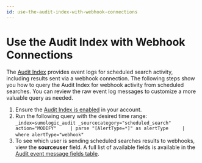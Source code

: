 ```yaml
---
id: use-the-audit-index-with-webhook-connections
---
```


# Use the Audit Index with Webhook Connections

The [Audit Index](../../Security/Audit-Index.md "Audit Index")
provides event logs for scheduled search activity, including results
sent via a webhook connection. The following steps show you how to query
the Audit Index for webhook activity from scheduled searches. You can
review the raw event log messages to customize a more valuable query as
needed.

1.  Ensure the [Audit Index is enabled](../../Security/Audit-Index.md "https://sumologic-prod.mindtouch.us/Manage/Indexes/Manage_the_Audit_Index") in your account.
2.  Run the following query with the desired time range:      `_index=sumologic_audit _sourcecategory="scheduled_search" action="MODIFY"     | parse "[AlertType=*]" as alertType     | where alertType="webhook"`    
3.  To see which user is sending scheduled searches results to webhooks, view the **sourceuser** field. A full list of available fields is available in the [Audit event message fields table](../../Security/Audit-Index.md "Audit Index").
